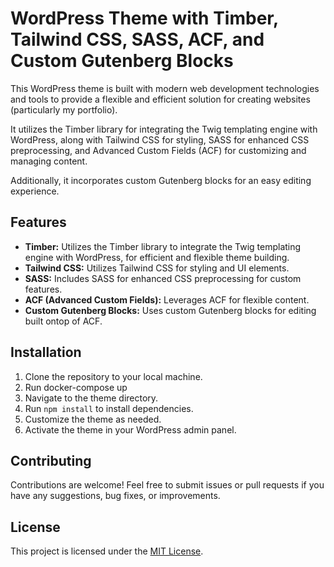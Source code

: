 # WordPress Theme with Timber, Tailwind CSS, SASS, ACF, and Custom Gutenberg Blocks

This WordPress theme is built with modern web development technologies and tools to provide a flexible and efficient solution for creating websites (particularly my portfolio). 

It utilizes the Timber library for integrating the Twig templating engine with WordPress, along with Tailwind CSS for styling, SASS for enhanced CSS preprocessing, and Advanced Custom Fields (ACF) for customizing and managing content. 

Additionally, it incorporates custom Gutenberg blocks for an easy editing experience.

## Features

- **Timber:** Utilizes the Timber library to integrate the Twig templating engine with WordPress, for efficient and flexible theme building.
- **Tailwind CSS:** Utilizes Tailwind CSS for styling and UI elements.
- **SASS:** Includes SASS for enhanced CSS preprocessing for custom features.
- **ACF (Advanced Custom Fields):** Leverages ACF for flexible content.
- **Custom Gutenberg Blocks:** Uses custom Gutenberg blocks for editing built ontop of ACF. 

## Installation

1. Clone the repository to your local machine.
2. Run docker-compose up 
2. Navigate to the theme directory.
3. Run `npm install` to install dependencies.
4. Customize the theme as needed.
5. Activate the theme in your WordPress admin panel.


## Contributing

Contributions are welcome! Feel free to submit issues or pull requests if you have any suggestions, bug fixes, or improvements.

## License

This project is licensed under the [MIT License](LICENSE).
